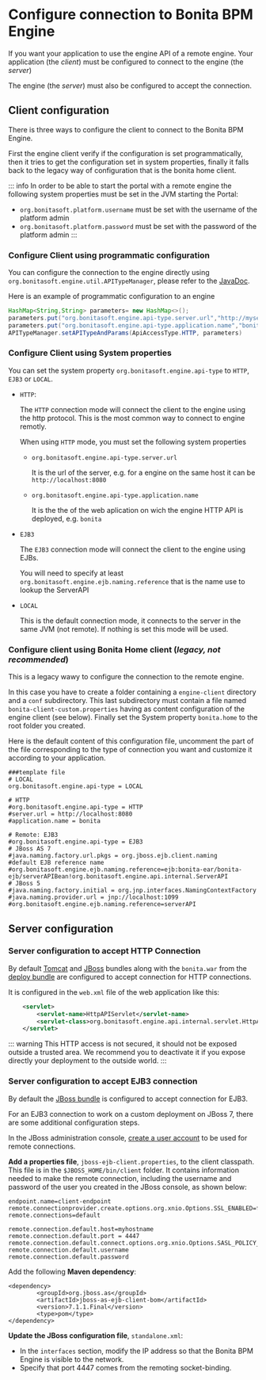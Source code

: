 # Configure connection to Bonita BPM Engine

If you want your application to use the engine API of a remote engine. Your application (the *client*) must be configured to connect to the engine (the *server*)

The engine (the *server*) must also be configured to accept the connection.

<a id="client_config" />

## Client configuration

There is three ways to configure the client to connect to the Bonita BPM Engine.

First the engine client verify if the configuration is set programmatically,
then it tries to get the configuration set in system properties, finally it falls back to the legacy way of configuration that is the bonita home client.

::: info
In order to be able to start the portal with a remote engine the following system properties must be set in the JVM starting the Portal:
 * `org.bonitasoft.platform.username` must be set with the username of the platform admin
 * `org.bonitasoft.platform.password` must be set with the password of the platform admin
:::

### Configure Client using programmatic configuration
You can configure the connection to the engine directly using `org.bonitasoft.engine.util.APITypeManager`, please refer to the [JavaDoc](http://documentation.bonitasoft.com/javadoc/api/7.3/org/bonitasoft/engine/util/APITypeManager.html).

Here is an example of programmatic configuration to an engine

```java
HashMap<String,String> parameters= new HashMap<>();
parameters.put("org.bonitasoft.engine.api-type.server.url","http://myserver.com:8080");
parameters.put("org.bonitasoft.engine.api-type.application.name","bonita-application");
APITypeManager.setAPITypeAndParams(ApiAccessType.HTTP, parameters)
```

### Configure Client using System properties
You can set the system property `org.bonitasoft.engine.api-type` to `HTTP`, `EJB3` or `LOCAL`.
 * `HTTP`:

   The `HTTP` connection mode will connect the client to the engine using the http protocol. This is the most common way to connect to engine remotly.

   When using `HTTP` mode, you must set the following system properties
   * `org.bonitasoft.engine.api-type.server.url`

      It is the url of the server, e.g. for a engine on the same host it can be `http://localhost:8080`
   * `org.bonitasoft.engine.api-type.application.name`

      It is the the of the web aplication on wich the engine HTTP API is deployed, e.g. `bonita`
 * `EJB3`

   The `EJB3` connection mode will connect the client to the engine using EJBs.

   You will need to specify at least `org.bonitasoft.engine.ejb.naming.reference` that is the name use to lookup the ServerAPI

 * `LOCAL`

    This is the default connection mode, it connects to the server in the same JVM (not remote). If nothing is set this mode will be used.

### Configure client using Bonita Home client (*legacy, not recommended*)

This is a legacy wawy to configure the connection to the remote engine.

In this case you have to create a folder containing a `engine-client` directory and a `conf` subdirectory.
This last subdirectory must contain a file named `bonita-client-custom.properties` having as content configuration of the engine client (see below).
Finally set the System property `bonita.home` to the root folder you created.

Here is the default content of this configuration file, uncomment the part of the file corresponding to the type of connection you want and customize it according to your application.
```properties
###template file
# LOCAL
org.bonitasoft.engine.api-type = LOCAL

# HTTP
#org.bonitasoft.engine.api-type = HTTP
#server.url = http://localhost:8080
#application.name = bonita

# Remote: EJB3
#org.bonitasoft.engine.api-type = EJB3
# JBoss AS 7
#java.naming.factory.url.pkgs = org.jboss.ejb.client.naming
#default EJB reference name
#org.bonitasoft.engine.ejb.naming.reference=ejb:bonita-ear/bonita-ejb/serverAPIBean!org.bonitasoft.engine.api.internal.ServerAPI
# JBoss 5
#java.naming.factory.initial = org.jnp.interfaces.NamingContextFactory
#java.naming.provider.url = jnp://localhost:1099
#org.bonitasoft.engine.ejb.naming.reference=serverAPI
```


## Server configuration

### Server configuration to accept HTTP Connection

By default [Tomcat](tomcat-bundle.md) and [JBoss](jboss-bundle.md) bundles along with the `bonita.war` from the [deploy bundle](deploy-bundle.md) are configured to accept connection for HTTP connections.

It is configured in the `web.xml` file of the web application like this:

```xml
    <servlet>
        <servlet-name>HttpAPIServlet</servlet-name>
        <servlet-class>org.bonitasoft.engine.api.internal.servlet.HttpAPIServlet</servlet-class>
    </servlet>
```

::: warning
This HTTP access  is not secured, it should not be exposed outside a trusted area. We recommend you to deactivate it if you expose directly your deployment to the outside world.
:::

### Server configuration to accept EJB3 connection

By default the [JBoss bundle](jboss-bundle.md) is configured to accept connection for EJB3.

For an EJB3 connection to work on a custom deployment on JBoss 7, there are some additional configuration steps.

In the JBoss administration console, [create a user account](https://docs.jboss.org/author/display/AS71/Admin+Guide#AdminGuide-adduser.sh) to be used for remote connections.

**Add a properties file**, `jboss-ejb-client.properties`, to the client classpath. This file is in the `$JBOSS_HOME/bin/client` folder. 
It contains information needed to make the remote connection, including the username and password of the user you created in the JBoss console, as shown below:
```properties
endpoint.name=client-endpoint
remote.connectionprovider.create.options.org.xnio.Options.SSL_ENABLED=false
remote.connections=default
 
remote.connection.default.host=myhostname
remote.connection.default.port = 4447
remote.connection.default.connect.options.org.xnio.Options.SASL_POLICY_NOANONYMOUS=false
remote.connection.default.username 
remote.connection.default.password 
```

Add the following **Maven dependency**:
```
<dependency>
        <groupId>org.jboss.as</groupId>
        <artifactId>jboss-as-ejb-client-bom</artifactId>
        <version>7.1.1.Final</version>
        <type>pom</type>
</dependency>  
```

**Update the JBoss configuration file**, `standalone.xml`: 

* In the `interfaces` section, modify the IP address so that the Bonita BPM Engine is visible to the network.
* Specify that port 4447 comes from the remoting socket-binding.

